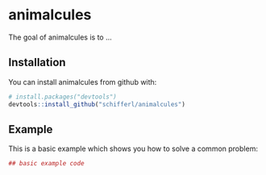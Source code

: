 # animalcules

The goal of animalcules is to ...

## Installation

You can install animalcules from github with:


``` r
# install.packages("devtools")
devtools::install_github("schifferl/animalcules")
```

## Example

This is a basic example which shows you how to solve a common problem:

``` r
## basic example code
```
